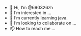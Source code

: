 - 👋 Hi, I’m @690326zh
- 👀 I’m interested in ...
- 🌱 I’m currently learning java.
- 💞️ I’m looking to collaborate on ...
- 📫 How to reach me ...

<!---
690326zh/690326zh is a ✨ special ✨ repository because its `README.md` (this file) appears on your GitHub profile.
You can click the Preview link to take a look at your changes.

--->

